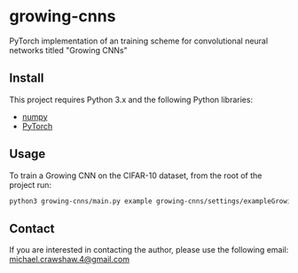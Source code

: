 # growing-cnns
PyTorch implementation of an training scheme for convolutional neural networks titled "Growing CNNs"

## Install
This project requires Python 3.x and the following Python libraries:

- [numpy](http://www.numpy.org/)
- [PyTorch](https://www.pytorch.org/) 

## Usage

To train a Growing CNN on the CIFAR-10 dataset, from the root of the project run:
```bash
python3 growing-cnns/main.py example growing-cnns/settings/exampleGrowingSettings.json
```

## Contact
If you are interested in contacting the author, please use the following email: michael.crawshaw.4@gmail.com
